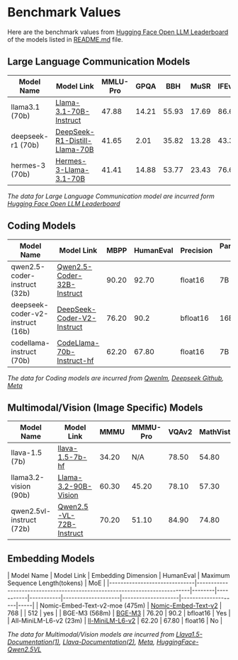 # Benchmark Values
Here are the benchmark values from [Hugging Face Open LLM Leaderboard](https://tinyurl.com/2cumu2v8) of the models listed in [README.md](https://github.com/abhirajadhikary06/AutoRouting-LLM/blob/main/README.md) file.

## Large Language Communication Models
| Model Name   | Model Link                                                               | MMLU-Pro | GPQA  | BBH   | MuSR  | IFEval | Precision | Parameters <br>Low | Parameters <br>Mid | Parameters <br>Max | MoE |
|--------------|-------------------------------------------------------------------------|----------|-------|-------|-------|--------|-----------|--------------------|--------------------|--------------------|-----|
| llama3.1 (70b)    | [Llama-3.1-70B-Instruct](https://huggingface.co/meta-llama/Llama-3.1-70B-Instruct) | 47.88    | 14.21 | 55.93 | 17.69 | 86.69  | bfloat16  | 8B                 | 70B                | 405B               | No  |
| deepseek-r1 (70b) | [DeepSeek-R1-Distill-Llama-70B](https://huggingface.co/deepseek-ai/DeepSeek-R1-Distill-Llama-70B) | 41.65    | 2.01  | 35.82 | 13.28 | 43.36  | bfloat16  | 8B                 | 70B                | 671B               | No  |
| hermes-3 (70b) | [Hermes-3-Llama-3.1-70B](https://huggingface.co/NousResearch/Hermes-3-Llama-3.1-70B) | 41.41    | 14.88  | 53.77 | 23.43 | 76.61  | bfloat16  | 8B                 | 70B                | 405B               | No  |

*The data for Large Language Communication model are incurred form [Hugging Face Open LLM Leaderboard](https://tinyurl.com/2cumu2v8)*

## Coding Models
| Model Name                   | Model Link                                                                 | MBPP   | HumanEval | Precision | Parameters <br>Low | Parameters <br>Mid | Parameters <br>Max | MoE |
|------------------------------|---------------------------------------------------------------------------|--------|-----------|-----------|--------------------|--------------------|--------------------|-----|
| qwen2.5-coder-instruct (32b)          | [Qwen2.5-Coder-32B-Instruct](https://huggingface.co/Qwen/Qwen2.5-Coder-32B-Instruct)        | 90.20  | 92.70     | float16   | 7B                 | 14B                | 32B                | No  |
| deepseek-coder-v2-instruct (16b) | [DeepSeek-Coder-V2-Instruct](https://huggingface.co/deepseek-ai/DeepSeek-Coder-V2-Instruct) | 76.20  | 90.2     | bfloat16  | 16B                | N/A                | 236B               | Yes |
| codellama-instruct (70b)              | [CodeLlama-70b-Instruct-hf](https://huggingface.co/codellama/CodeLlama-70b-Instruct-hf)     | 62.20   | 67.80       | float16       | 7B                | 34B                | 70B                | No  |

*The data for Coding models are incurred from [Qwenlm](https://qwenlm.github.io/blog/qwen2.5-coder-family), [Deepseek Github](https://github.com/deepseek-ai/DeepSeek-Coder), [Meta](https://ai.meta.com/blog/code-llama-large-language-model-coding)*

## Multimodal/Vision (Image Specific) Models
| Model Name  | Model Link | MMMU  | MMMU-Pro | VQAv2 | MathVista | DocVQA | Precision | Parameters <br>Low | Parameters <br>Mid | Parameters <br>Max | MoE |
|------------------------------|---------------------------------------------------------------------------|--------|-----------|-------|-----------|--------|-----------|--------------------|--------------------|--------------------|-----|
| llava-1.5 (7b) | [llava-1.5-7b-hf](https://huggingface.co/llava-hf/llava-1.5-7b-hf)        | 34.20  | N/A       | 78.50  | 54.80      | 58.20    | float16   | N/A                | N/A                | 7B                | No  |
| llama3.2-vision (90b) | [Llama-3.2-90B-Vision](https://huggingface.co/meta-llama/Llama-3.2-90B-Vision) | 60.30  | 45.20     | 78.10  | 57.30      | 90.10    | bfloat16  | 3B                | 11B                | 90B               | No |
| qwen2.5vl-instruct (72b) | [Qwen2.5-VL-72B-Instruct](https://huggingface.co/Qwen/Qwen2.5-VL-72B-Instruct) | 70.20  | 51.10    | 84.90  | 74.80      | 96.40    | auto      | 7B                | 32B                | 72B | No |

## Embedding Models
| Model Name                   | Model Link                                                                 | Embedding Dimension   | HumanEval | Maximum Sequence Length(tokens) | MoE |
|------------------------------|---------------------------------------------------------------------------|--------|-----------|-----------|--------------------|--------------------|--------------------|-----|
| Nomic-Embed-Text-v2-moe (475m)          | [Nomic-Embed-Text-v2](https://huggingface.co/nomic-ai/nomic-embed-text-v2-moe?utm_source=chatgpt.com)        | 768  |      | 512   |  yes  |
| BGE-M3 (568m) | [BGE-M3](https://huggingface.co/BAAI/bge-m3/discussions/60?utm_source=chatgpt.com) | 76.20  | 90.2     | bfloat16  | Yes |
| All-MiniLM-L6-v2 (23m)              | [ll-MiniLM-L6-v2](https://huggingface.co/sentence-transformers/all-MiniLM-L6-v2)     | 62.20   | 67.80       | float16      | No  |

*The data for Multimodal/Vision models are incurred from [Llava1.5-Documentation(1)](https://arxiv.org/pdf/2411.10440), [Llava-Documentation(2)](https://arxiv.org/pdf/2310.03744), [Meta](https://ai.meta.com/blog/llama-3-2-connect-2024-vision-edge-mobile-devices), [HuggingFace-Qwen2.5VL](https://huggingface.co/Qwen/Qwen2.5-VL-72B-Instruct#image-benchmark)*